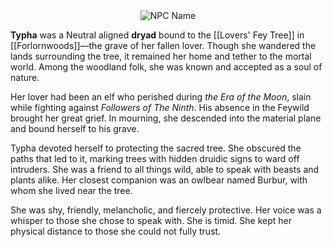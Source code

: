 <div style="text-align: center;">
  <img src="Typha.png" alt="NPC Name" style="max-width: 200px;">
</div>

**Typha** was a Neutral aligned **dryad** bound to the [[Lovers' Fey Tree]] in [[Forlornwoods]]—the grave of her fallen lover. Though she wandered the lands surrounding the tree, it remained her home and tether to the mortal world. Among the woodland folk, she was known and accepted as a soul of nature.

Her lover had been an elf who perished during _the Era of the Moon_, slain while fighting against *Followers of The Ninth*. His absence in the Feywild brought her great grief. In mourning, she descended into the material plane and bound herself to his grave.

Typha devoted herself to protecting the sacred tree. She obscured the paths that led to it, marking trees with hidden druidic signs to ward off intruders. She was a friend to all things wild, able to speak with beasts and plants alike. Her closest companion was an owlbear named Burbur, with whom she lived near the tree.

She was shy, friendly, melancholic, and fiercely protective. Her voice was a whisper to those she chose to speak with. She is timid. She kept her physical distance to those she could not fully trust.